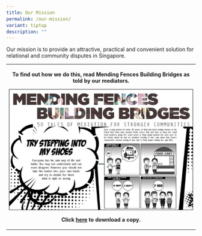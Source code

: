 ```yaml
---
title: Our Mission
permalink: /our-mission/
variant: tiptap
description: ""
---
```

<p>Our mission is to provide an attractive, practical and convenient solution
for relational and community disputes in Singapore.</p>
<p></p>
<p></p>
<table style="minWidth: 75px">
<colgroup>
<col>
<col>
<col>
</colgroup>
<tbody>
<tr>
<th rowspan="1" colspan="3">
<p>To find out how we do this, read Mending Fences Building Bridges as told
by our mediators.</p>
<p></p>
<div class="isomer-image-wrapper">
<img style="width: 100%" height="auto" width="100%" alt="" src="/images/1448512173351.jpg">
</div>
<p>Click <a href="/files/Mending_Fences__Building_Bridges.pdf" rel="noopener nofollow" target="_blank">here</a> to
download a copy.</p>
</th>
</tr>
</tbody>
</table>
<p></p>